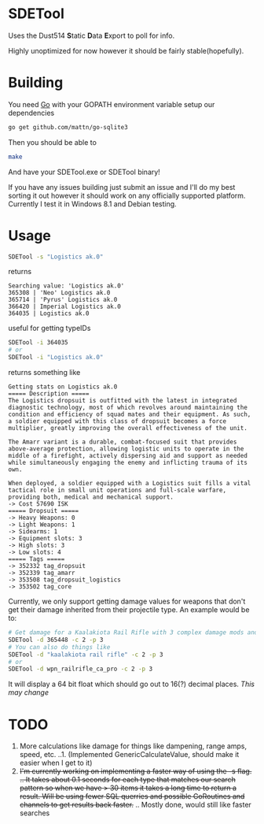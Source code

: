 SDETool
=======

Uses the Dust514 **S**tatic **D**ata **E**xport to poll for info.

Highly unoptimized for now however it should be fairly stable(hopefully).


Building
========
You need [Go](http://golang.org) with your GOPATH environment variable setup our dependencies
``` bash
go get github.com/mattn/go-sqlite3
```
Then you should be able to
``` bash
make
```
And have your SDETool.exe or SDETool binary!

If you have any issues building just submit an issue and I'll do my best sorting it out however it should work on any officially supported platform.  Currently I test it in Windows 8.1 and Debian testing.

Usage
=====

``` bash
SDETool -s "Logistics ak.0"
```

returns

```
Searching value: 'Logistics ak.0'
365308 | 'Neo' Logistics ak.0
365714 | 'Pyrus' Logistics ak.0
366420 | Imperial Logistics ak.0
364035 | Logistics ak.0
```

useful for getting typeIDs

``` bash
SDETool -i 364035
# or
SDETool -i "Logistics ak.0"
```

returns something like

```
Getting stats on Logistics ak.0
===== Description =====
The Logistics dropsuit is outfitted with the latest in integrated diagnostic technology, most of which revolves around maintaining the condition and efficiency of squad mates and their equipment. As such, a soldier equipped with this class of dropsuit becomes a force multiplier, greatly improving the overall effectiveness of the unit.

The Amarr variant is a durable, combat-focused suit that provides above-average protection, allowing logistic units to operate in the middle of a firefight, actively dispersing aid and support as needed while simultaneously engaging the enemy and inflicting trauma of its own.

When deployed, a soldier equipped with a Logistics suit fills a vital tactical role in small unit operations and full-scale warfare, providing both, medical and mechanical support.
-> Cost 57690 ISK
===== Dropsuit =====
-> Heavy Weapons: 0
-> Light Weapons: 1
-> Sidearms: 1
-> Equipment slots: 3
-> High slots: 3
-> Low slots: 4
===== Tags =====
-> 352332 tag_dropsuit
-> 352339 tag_amarr
-> 353508 tag_dropsuit_logistics
-> 353502 tag_core
```

Currently, we only support getting damage values for weapons that don't get their damage inherited from their projectile type.  An example would be to:
``` bash
# Get damage for a Kaalakiota Rail Rifle with 3 complex damage mods and proficiency level 3
SDETool -d 365448 -c 2 -p 3
# You can also do things like
SDETool -d "kaalakiota rail rifle" -c 2 -p 3
# or
SDETool -d wpn_railrifle_ca_pro -c 2 -p 3
```

It will display a 64 bit float which should go out to 16(?) decimal places.  _This may change_

TODO
====

1. More calculations like damage for things like dampening, range amps, speed, etc.
..1. (Implemented GenericCalculateValue, should make it easier when I get to it)
2. <del>I'm currently working on implementing a faster way of using the -s flag.  
.. It takes about 0.1 seconds for each type that matches our search pattern so when we have > 30 items it takes a long time to return a result.  Will be using fewer SQL querries and possible GoRoutines and channels to get results back faster.</del> 
.. Mostly done, would still like faster searches